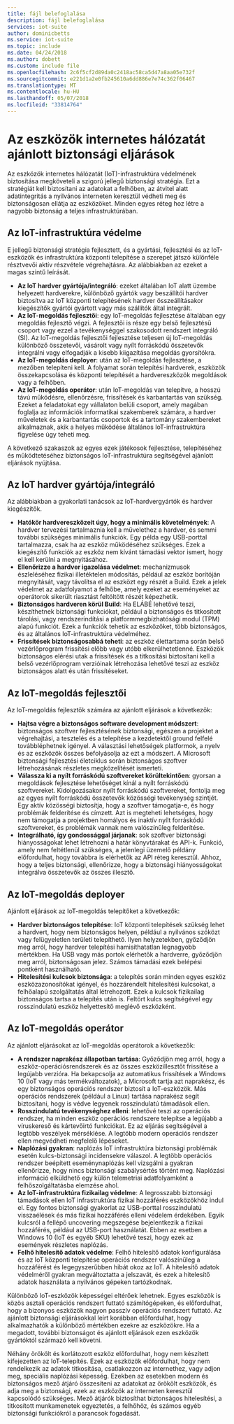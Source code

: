 ```yaml
---
title: fájl belefoglalása
description: fájl belefoglalása
services: iot-suite
author: dominicbetts
ms.service: iot-suite
ms.topic: include
ms.date: 04/24/2018
ms.author: dobett
ms.custom: include file
ms.openlocfilehash: 2c6f5cf2d89da0c2418ac58ca5d47a8aa05e732f
ms.sourcegitcommit: e221d1a2e0fb245610a6dd886e7e74c362f06467
ms.translationtype: MT
ms.contentlocale: hu-HU
ms.lasthandoff: 05/07/2018
ms.locfileid: "33814764"
---
```

# <a name="internet-of-things-security-best-practices"></a>Az eszközök internetes hálózatát ajánlott biztonsági eljárások

Az eszközök internetes hálózatát (IoT)-infrastruktúra védelmének biztosítása megköveteli a szigorú jellegű biztonsági stratégia. Ezt a stratégiát kell biztosítani az adatokat a felhőben, az átvitel alatt adatintegritás a nyilvános interneten keresztül védheti meg és biztonságosan ellátja az eszközöket. Minden egyes réteg hoz létre a nagyobb biztonság a teljes infrastruktúrában.

## <a name="secure-an-iot-infrastructure"></a>Az IoT-infrastruktúra védelme

E jellegű biztonsági stratégia fejlesztett, és a gyártási, fejlesztési és az IoT-eszközök és infrastruktúra központi telepítése a szerepet játszó különféle résztvevői aktív részvétele végrehajtásra. Az alábbiakban az ezeket a magas szintű leírását.

* **Az IoT hardver gyártója/integráló**: ezeket általában IoT alatt üzembe helyezett hardverekre, különböző gyártók vagy beszállítói hardver biztosítva az IoT központi telepítésének hardver összeállításakor kiegészítők gyártói gyártott vagy más szállítók által integrált.
* **Az IoT-megoldás fejlesztői**: egy IoT-megoldás fejlesztése általában egy megoldás fejlesztő végzi. A fejlesztői is része egy belső fejlesztésű csoport vagy ezzel a tevékenységgel szakosodott rendszert integráló (SI). Az IoT-megoldás fejlesztői fejlesztése teljesen új IoT-megoldás különböző összetevői, vásárolt vagy nyílt forráskódú összetevők integrálni vagy elfogadják a kisebb kiigazítása megoldás gyorsítókra.
* **Az IoT-megoldás deployer**: után az IoT-megoldás fejlesztése, a mezőben telepíteni kell. A folyamat során telepítési hardverek, eszközök összekapcsolása és központi telepítését a hardvereszközök megoldások vagy a felhőben.
* **Az IoT-megoldás operátor**: után IoT-megoldás van telepítve, a hosszú távú működésre, ellenőrzésre, frissítések és karbantartás van szükség. Ezeket a feladatokat egy vállalaton belüli csoport, amely magában foglalja az információk informatikai szakemberek számára, a hardver műveletek és a karbantartás csoportok és a tartomány szakembereket alkalmaznak, akik a helyes működése általános IoT-infrastruktúra figyelése úgy teheti meg.

A következő szakaszok az egyes ezek játékosok fejlesztése, telepítéséhez és működtetéséhez biztonságos IoT-infrastruktúra segítségével ajánlott eljárások nyújtása.

## <a name="iot-hardware-manufacturerintegrator"></a>Az IoT hardver gyártója/integráló

Az alábbiakban a gyakorlati tanácsok az IoT-hardvergyártók és hardver kiegészítők.

* **Hatókör hardvereszközeit úgy, hogy a minimális követelmények**: A hardver tervezési tartalmaznia kell a művelethez a hardver, és semmi további szükséges minimális funkciók. Egy példa egy USB-porttal tartalmazza, csak ha az eszköz működéséhez szükséges. Ezek a kiegészítő funkciók az eszköz nem kívánt támadási vektor ismert, hogy el kell kerülni a megnyitásához.
* **Ellenőrizze a hardver igazolása védelmet**: mechanizmusok észleléséhez fizikai illetéktelen módosítás, például az eszköz borítóján megnyitását, vagy távolítsa el az eszközt egy részét a Build. Ezek a jelek védelmet az adatfolyamot a felhőbe, amely ezeket az eseményeket az operátorok sikerült riasztást feltöltött részét képezhetik.
* **Biztonságos hardveren körül Build**: Ha ELÁBÉ lehetővé teszi, készíthetnek biztonsági funkciókat, például a biztonságos és titkosított tárolási, vagy rendszerindítási a platformmegbízhatósági modul (TPM) alapú funkciót. Ezek a funkciók tehetik az eszközöket, több biztonságos, és az általános IoT-infrastruktúra védelméhez.
* **Frissítések biztonságosabbá teheti**: az eszköz élettartama során belső vezérlőprogram frissítési előbb vagy utóbb elkerülhetetlenné. Eszközök biztonságos elérési utak a frissítések és a titkosítási biztosítani kell a belső vezérlőprogram verzióinak létrehozása lehetővé teszi az eszköz biztonságos alatt és után frissítéseket.

## <a name="iot-solution-developer"></a>Az IoT-megoldás fejlesztői

Az IoT-megoldás fejlesztők számára az ajánlott eljárások a következők:

* **Hajtsa végre a biztonságos software development módszert**: biztonságos szoftver fejlesztésének biztonsági, egészen a projektet a végrehajtási, a tesztelés és a telepítése a kezdetektől ground felfelé továbbléphetnek igényel. A választási lehetőségek platformok, a nyelv és az eszközök összes befolyásolja az ezt a módszert. A Microsoft biztonsági fejlesztési életciklus során biztonságos szoftver létrehozásának részletes megközelítését ismerteti.
* **Válassza ki a nyílt forráskódú szoftvereket körültekintően**: gyorsan a megoldások fejlesztése lehetőséget kínál a nyílt forráskódú szoftvereket. Kidolgozásakor nyílt forráskódú szoftvereket, fontolja meg az egyes nyílt forráskódú összetevők közösségi tevékenység szintjét. Egy aktív közösségi biztosítja, hogy a szoftver támogatja-e, és hogy problémák felderítése és címzett. Azt is megteheti lehetséges, hogy nem támogatja a projektben homályos és inaktív nyílt forráskódú szoftvereket, és problémák vannak nem valószínűleg felderítése.
* **Integrálható, így gondossággal járjanak**: sok szoftver biztonsági hiányosságokat lehet létrehozni a határ könyvtárakat és API-k. Funkció, amely nem feltétlenül szükséges, a jelenlegi üzemelő példány előfordulhat, hogy továbbra is elérhetők az API réteg keresztül. Ahhoz, hogy a teljes biztonsági, ellenőrizze, hogy a biztonsági hiányosságokat integrálva összetevők az összes illesztő.

## <a name="iot-solution-deployer"></a>Az IoT-megoldás deployer

Ajánlott eljárások az IoT-megoldás telepítőket a következők:

* **Hardver biztonságos telepítése**: IoT központi telepítések szükség lehet a hardvert, hogy nem biztonságos helyen, például a nyilvános szóközt vagy felügyeletlen területi telepíthető. Ilyen helyzetekben, győződjön meg arról, hogy hardver telepítési hamisíthatatlan legnagyobb mértékben. Ha USB vagy más portok elérhetők a hardverre, győződjön meg arról, biztonságosan jelez. Számos támadási ezek belépési pontként használható.
* **Hitelesítési kulcsok biztonsága**: a telepítés során minden egyes eszköz eszközazonosítókat igényel, és hozzárendelt hitelesítési kulcsokat, a felhőalapú szolgáltatás által létrehozott. Ezek a kulcsok fizikailag biztonságos tartsa a telepítés után is. Feltört kulcs segítségével egy rosszindulatú eszköz helyettesítő meglévő eszközként.

## <a name="iot-solution-operator"></a>Az IoT-megoldás operátor

Az ajánlott eljárásokat az IoT-megoldás operátorok a következők:

* **A rendszer naprakész állapotban tartása**: Győződjön meg arról, hogy a eszköz-operációsrendszerek és az összes eszközillesztőt frissítése a legújabb verzióra. Ha bekapcsolja az automatikus frissítések a Windows 10 (IoT vagy más termékváltozatok), a Microsoft tartja azt naprakész, és egy biztonságos operációs rendszer biztosít a IoT-eszközök. Más operációs rendszerek (például a Linux) tartása naprakész segít biztosítani, hogy is védve legyenek rosszindulatú támadások ellen.
* **Rosszindulatú tevékenységhez elleni**: lehetővé teszi az operációs rendszer, ha minden eszköz operációs rendszere telepítse a legújabb a víruskereső és kártevőirtó funkciókat. Ez az eljárás segítségével a legtöbb veszélyek mérséklése. A legtöbb modern operációs rendszer ellen megvédheti megfelelő lépéseket.
* **Naplózási gyakran**: naplózás IoT infrastruktúra biztonsági problémák esetén kulcs-biztonsági incidensekre válaszol. A legtöbb operációs rendszer beépített eseménynaplózás kell vizsgálni a gyakran ellenőrizze, hogy nincs biztonsági szabálysértés történt meg. Naplózási információ elküldhető egy külön telemetriai adatfolyamként a felhőszolgáltatásba elemzése ahol.
* **Az IoT-infrastruktúra fizikailag védelme**: A legrosszabb biztonsági támadások ellen IoT infrastruktúra fizikai hozzáférés eszközökhöz indul el. Egy fontos biztonsági gyakorlat az USB-porttal rosszindulatú visszaélések és más fizikai hozzáférés elleni védelem érdekében. Egyik kulcsról a fellépő uncovering megszegése bejelentkezik a fizikai hozzáférés, például az USB-port használatát. Ebben az esetben a Windows 10 (IoT és egyéb SKU) lehetővé teszi, hogy ezek az események részletes naplózás.
* **Felhő hitelesítő adatok védelme**: Felhő hitelesítő adatok konfigurálása és az IoT központi telepítése operációs rendszer valószínűleg a hozzáférést és legegyszerűbben hibát okoz az IoT. A hitelesítő adatok védelméről gyakran megváltoztatta a jelszavát, és ezek a hitelesítő adatok használata a nyilvános gépeken tartózkodnak.

Különböző IoT-eszközök képességei eltérőek lehetnek. Egyes eszközök is közös asztali operációs rendszert futtató számítógépeken, és előfordulhat, hogy a bizonyos eszközök nagyon passzív operációs rendszert futtató. Az ajánlott biztonsági eljárásokkal leírt korábban előfordulhat, hogy alkalmazhatók a különböző mértékben ezekre az eszközökre. Ha a megadott, további biztonságot és ajánlott eljárások ezen eszközök gyártóktól származó kell követni.

Néhány örökölt és korlátozott eszköz előfordulhat, hogy nem készített kifejezetten az IoT-telepítés. Ezek az eszközök előfordulhat, hogy nem rendelkezik az adatok titkosítása, csatlakozzon az internethez, vagy adjon meg, speciális naplózási képesség. Ezekben az esetekben modern és biztonságos mező átjáró összesíteni az adatokat az örökölt eszközök, és adja meg a biztonsági, ezek az eszközök az interneten keresztül kapcsolódó szükséges. Mező átjárók biztosíthat biztonságos hitelesítési, a titkosított munkamenetek egyeztetés, a felhőhöz, és számos egyéb biztonsági funkciókról a parancsok fogadását.